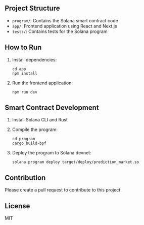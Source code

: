 ## Project Structure

- `program/`: Contains the Solana smart contract code
- `app/`: Frontend application using React and Next.js
- `tests/`: Contains tests for the Solana program

## How to Run

1. Install dependencies:
   ```
   cd app
   npm install
   ```

2. Run the frontend application:
   ```
   npm run dev
   ```

## Smart Contract Development

1. Install Solana CLI and Rust
2. Compile the program:
   ```
   cd program
   cargo build-bpf
   ```

3. Deploy the program to Solana devnet:
   ```
   solana program deploy target/deploy/prediction_market.so
   ```

## Contribution

Please create a pull request to contribute to this project.

## License

MIT
